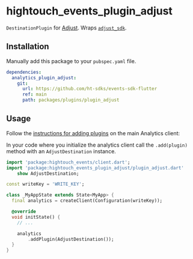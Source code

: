 # hightouch_events_plugin_adjust

`DestinationPlugin` for [Adjust](https://www.adjust.com/). Wraps [`adjust_sdk`](https://pub.dev/packages/adjust_sdk).

## Installation

Manually add this package to your `pubspec.yaml` file.

```yaml
dependencies:
  analytics_plugin_adjust:
    git:
      url: https://github.com/ht-sdks/events-sdk-flutter
      ref: main
      path: packages/plugins/plugin_adjust
```

## Usage

Follow the [instructions for adding plugins](https://github.com/ht-sdks/events-sdk-flutter_#adding-plugins) on the main Analytics client:

In your code where you initialize the analytics client call the `.add(plugin)` method with an `AdjustDestination` instance.

```dart
import 'package:hightouch_events/client.dart';
import 'package:hightouch_events_plugin_adjust/plugin_adjust.dart'
    show AdjustDestination;

const writeKey = 'WRITE_KEY';

class _MyAppState extends State<MyApp> {
  final analytics = createClient(Configuration(writeKey));

  @override
  void initState() {
    // ...

    analytics
        .addPlugin(AdjustDestination());
  }
}
```
